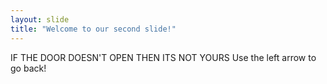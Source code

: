 ```yaml
---
layout: slide
title: "Welcome to our second slide!"
---
```

IF THE DOOR DOESN'T OPEN THEN ITS NOT YOURS
Use the left arrow to go back!
